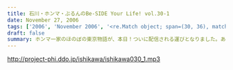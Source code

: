 ```yaml
---
title: 石川・ホンマ・ぶるんのBe-SIDE Your Life! vol.30-1
date: November 27, 2006
tags: ['2006', 'November 2006', '<re.Match object; span=(30, 36), match='vol.30'>']
draft: false
summary: ホンマ一家のほのぼの東京物語が、本日！ついに配信される運びとなりました。あなたも、親孝行したくなる．．．そんなハートフルウォーミングなビーサイの一面であります。NAMAE
---
```


http://project-phi.ddo.jp/ishikawa/ishikawa030_1.mp3
